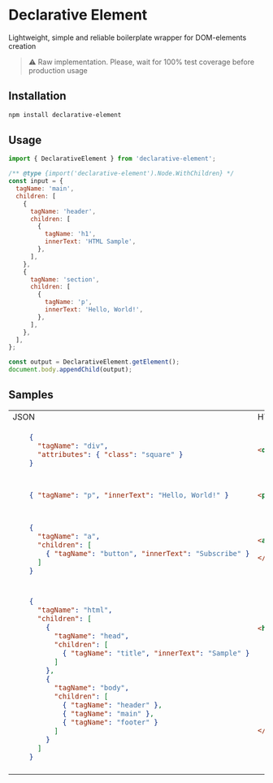 # Declarative Element

Lightweight, simple and reliable boilerplate wrapper for DOM-elements creation

> ⚠️ Raw implementation. Please, wait for 100% test coverage before production usage

## Installation

```bash
npm install declarative-element
```

## Usage

```javascript
import { DeclarativeElement } from 'declarative-element';

/** @type {import('declarative-element').Node.WithChildren} */
const input = {
  tagName: 'main',
  children: [
    {
      tagName: 'header',
      children: [
        {
          tagName: 'h1',
          innerText: 'HTML Sample',
        },
      ],
    },
    {
      tagName: 'section',
      children: [
        {
          tagName: 'p',
          innerText: 'Hello, World!',
        },
      ],
    },
  ],
};

const output = DeclarativeElement.getElement();
document.body.appendChild(output);
```

## Samples

<table>
<tr>
  <td>JSON</td>
  <td>HTML</td>
  <td>JS</td>
</tr>

<tr>
<td>

```json
    {
      "tagName": "div",
      "attributes": { "class": "square" }
    }
```

</td>
<td>

```html
<div class="square"></div>
```

</td>
<td>

```javascript
const element = document.createElement('div');
element.classList.add('square');
```

</td>
</tr>

<tr>
<td>

```json
    { "tagName": "p", "innerText": "Hello, World!" }
```

</td>
<td>

```html
<p>Hello, World!</p>
```

</td>
<td>

```javascript
const element = document.createElement('p');
element.innerHTML = 'Hello, World!';
```

</td>
</tr>

<tr>
<td>

```json
    {
      "tagName": "a",
      "children": [
        { "tagName": "button", "innerText": "Subscribe" }
      ]
    }
```

</td>
<td>

```html
<a>
  <button>Subscribe</button>
</a>
```

</td>
<td>

```javascript
const buttonElement = document.createElement('button');
element.innerHTML = 'Subscribe';

const anchorElement = document.createElement('a');
anchorElement.appendChild(buttonElement);
```

</td>
</tr>

<tr>
<td>

```json
    {
      "tagName": "html",
      "children": [
        {
          "tagName": "head",
          "children": [
            { "tagName": "title", "innerText": "Sample" }
          ]
        },
        {
          "tagName": "body",
          "children": [
            { "tagName": "header" },
            { "tagName": "main" },
            { "tagName": "footer" }
          ]
        }
      ]
    }
```

</td>
<td>

```html
<html>
  <head>
    <title>Sample</title>
  </head>

  <body>
    <header></header>

    <main></main>

    <footer></footer>
  </body>
</html>
```

</td>
<td>

```javascript
const titleElement = document.createElement('title');
titleElement.innerHTML = 'Sample';

const headElement = document.createElement('head');
headElement.appendChild(titleElement);

const headerElement = document.createElement('header');

const mainElement = document.createElement('main');

const footerElement = document.createElement('footer');

const bodyElement = document.createElement('body');
bodyElement.appendChild(headerElement);
bodyElement.appendChild(mainElement);
bodyElement.appendChild(footerElement);

const htmlElement = document.createElement('html');
htmlElement.appendChild(headElement);
htmlElement.appendChild(bodyElement);
```

</td>
</tr>

</table>
